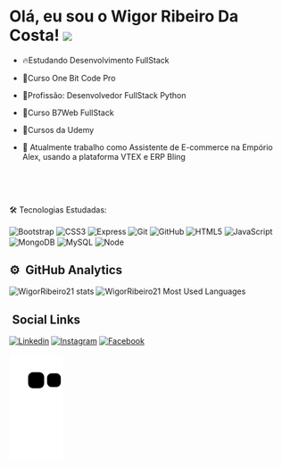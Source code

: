 <h1>Olá, eu sou o Wigor Ribeiro Da Costa! <img src="https://raw.githubusercontent.com/kaueMarques/kaueMarques/master/hi.gif" width="30px"></h1>

- 🔥Estudando Desenvolvimento FullStack
- 📒Curso One Bit Code Pro
- 📒Profissão: Desenvolvedor FullStack Python
- 📒Curso B7Web FullStack
- 📒Cursos da Udemy

- 🏬 Atualmente trabalho como Assistente de E-commerce na Empório Alex, usando a plataforma VTEX e ERP Bling

<br><br>

##
🛠️ Tecnologias Estudadas:

<div style="display: inline-block;">
  <img align="center" height="40" alt="Bootstrap" src="https://cdn.jsdelivr.net/gh/devicons/devicon/icons/bootstrap/bootstrap-original.svg" />
  <img align="center" height="40" alt="CSS3" src="https://cdn.jsdelivr.net/gh/devicons/devicon/icons/css3/css3-original.svg" />
  <img align="center" height="40" alt="Express" src="https://cdn.jsdelivr.net/gh/devicons/devicon/icons/express/express-original-wordmark.svg" />
  <img align="center" height="40" alt="Git" src="https://cdn.jsdelivr.net/gh/devicons/devicon/icons/git/git-original.svg" />
  <img align="center" height="40" alt="GitHub" src="https://cdn.jsdelivr.net/gh/devicons/devicon/icons/github/github-original.svg" />
  <img align="center" height="40" alt="HTML5" src="https://cdn.jsdelivr.net/gh/devicons/devicon/icons/html5/html5-original.svg" />
  <img align="center" height="40" alt="JavaScript" src="https://cdn.jsdelivr.net/gh/devicons/devicon/icons/javascript/javascript-original.svg" />
  <img align="center" height="40" alt="MongoDB" src="https://cdn.jsdelivr.net/gh/devicons/devicon/icons/mongodb/mongodb-original.svg" />
  <img align="center" height="40" alt="MySQL" src="https://cdn.jsdelivr.net/gh/devicons/devicon/icons/mysql/mysql-original.svg" />
  <img align="center" height="40" alt="Node" src="https://cdn.jsdelivr.net/gh/devicons/devicon/icons/nodejs/nodejs-plain.svg" />
</div>

##

## ⚙️ &nbsp;GitHub Analytics

<img width="500em" alt="WigorRibeiro21 stats" src = "https://github-readme-stats.vercel.app/api?username=WigorCosta21&show_icons=true&theme=dracula">
<img width="500em" alt="WigorRibeiro21 Most Used Languages" src = "https://github-readme-stats.vercel.app/api/top-langs/?username=WigorCosta21&layout=compact)](https://github.com/anuraghazra/github-readme-stats">


## &nbsp;Social Links
[![Linkedin](https://img.shields.io/badge/LinkedIn-0077B5?style=for-the-badge&logo=linkedin&logoColor=white)](https://www.linkedin.com/in/wigor-ribeiro-a96113241/)
[![Instagram](https://img.shields.io/badge/Instagram-E4405F?style=for-the-badge&logo=instagram&logoColor=white)](https://www.instagram.com/wigor21/)
[![Facebook](https://img.shields.io/badge/Facebook-1877F2?style=for-the-badge&logo=facebook&logoColor=white)](https://www.facebook.com/wigor.ribeiro)

![snake gif](https://github.com/WigorCosta21/WigorCosta21/blob/output/github-contribution-grid-snake.svg)
